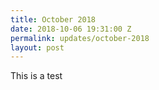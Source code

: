 ```yaml
---
title: October 2018
date: 2018-10-06 19:31:00 Z
permalink: updates/october-2018
layout: post
---
```


This is a test